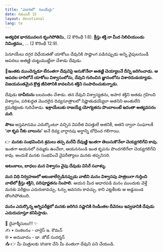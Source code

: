 ```yaml
---
title: "ఎడారిలో  సెలయేర్లు"
date: నవంబర్ 15
layout: devotional
lang: te
---
```


**అత్యధిక భారమువలన కృంగిపోతిమి**_ (2 కొరింథీ 1:8). **క్రీస్తు శక్తి నా మీద నిలిచియుండు నిమిత్తము**_ ... (2 కొరింథీ 12:9).

పెనూయేలు దగ్గర విధేయతతో యాకోబు దేవునికి సాష్టాంగ పడినప్పుడు అన్ని వైపులనుండీ ఆపదలు అతణ్ణి చుట్టుముట్టేలా చేశాడు దేవుడు. 

**📖ఇంతకు ముందెన్నడూ లేనంతగా దేవునిపై ఆనుకొనేలా అతణ్ణి చెయ్యాలనే దీన్ని జరిగించాడు. ఆ ఆపదల దారిలోనే యాకోబు విశ్వాసంలోను, దేవుని గురించిన జ్ఞానంలోను విశారదుడయ్యాడు. విజయవంతమైన క్రొత్త జీవితానికి కావలసిన శక్తిని సంపాదించుకున్నాడు.**

దేవుడు **దావీదును** బలవంతం చేశాడు. తన దేవుని విశ్వాస్యతను, అపార శక్తిని అతడు గ్రహించి విశ్వాసం, పరిశుద్ధత మొదలైన దివ్యసూత్రాలలో నిష్ణాతుడయ్యేలా అతనిని అంతులేని క్రమశిక్షణకు గురిచేశాడు. 
**ఇశ్రాయేలుకు రాజయ్యే యోగ్యతను పొందాలంటే ఇదంతా అత్యవసరం మరి.**

**పౌలు** అస్తమానము ఎదుర్కొంటూ వచ్చిన విపరీత విపత్తులే అతనికీ, అతని ద్వారా సంఘాలకీ **‘నా కృప నీకు చాలును'** అనే దివ్య వాగ్దానపు అర్థాన్ని బోధించ గలిగాయి.

👉 **మనకు సంభవించిన శ్రమలు తప్ప మరేవీ దేవుణ్ణి ఇంతగా తెలుసుకొనేలా చెయ్యగలిగేవి కావు.** ఇంతగా ఆయనలో నమ్మకం ఉంచేలా, ఆయననుండి ఇంత కృపను పొందగలిగేలా చెయ్యగలిగేవి కావు. అందుకే మనకు సంభవించే వైపరీత్యాలు మనకు తప్పనిసరి.

**ఆటంకాలు, బాధలు మన విశ్వాసం వైపు దేవుడు విసిరే సవాళ్ళు.** 

**మన విధి నిర్వహణలో ఆటంకాలేర్పడినప్పుడు వాటిని మనం విశ్వాసపు పాత్రలుగా గుర్తించి వాటిలో క్రీస్తు శక్తిని, పరిపూర్ణతను నింపాలి.** ఆయన మీద ఆధారపడి మనం ముందుకు వెళ్తే మనకు పరీక్షలు ఎదురుకావచ్చు. ఓర్పు అవసరం కావచ్చు. కాని ఎట్టకేలకు ఆ అడ్డుబండ తొలగిపోతుంది. 

**మనం ఎదుర్కొన్న అగ్నిపరీక్షలో మనకు జరిగిన నష్టానికి రెండింతల దీవెనలు ఇవ్వడానికి దేవుడు ఎదురుచూస్తూ కనిపిస్తాడు.**

<div class="blessing">🙏 <span class="bless-text">దైవాశ్శీసులు!!!</span> ✨</div>

<div class="credit">✍️ <span class="credit-text">▪ సంకలనం - చార్లెస్ ఇ. కౌమన్</span></div>
<div class="credit">🌐 <span class="credit-text">▪ అనువాదం - డా. జోబ్ సుదర్శన్</span></div>


<div class="share">📤 👉 <span class="share-text">మీ మిత్రులకు share చేసి మీ వంతుగా దేవుని పని చేయండి.</span></div>
